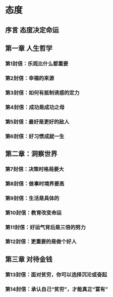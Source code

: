 # 态度

## 序言 态度决定命运

## 第一章 人生哲学

### 第1封信：乐观比什么都重要

### 第2封信：幸福的来源

### 第3封信：如何有抵制诱惑的定力

### 第4封信：成功是成功之母

### 第5封信：最好是更好的敌人

### 第6封信：好习惯成就一生

## 第二章：洞察世界

### 第7封信：决策时格局要大

### 第8封信：做事时境界要高

### 第9封信：生活是具体的

### 第10封信：教育改变命运

### 第11封信：好运气背后是三倍的努力

### 第12封信：更重要的是做个好人

## 第三章 对待金钱

### 第13封信：面对贫穷，你可以选择沉沦或奋起

### 第14封信：承认自己“贫穷”，才能真正“富有”
